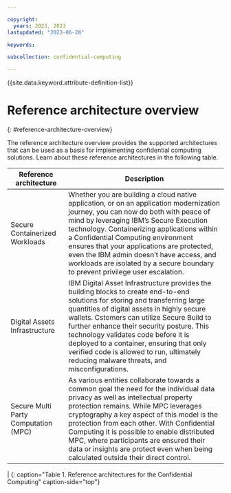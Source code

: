 ```yaml
---

copyright:
  years: 2023, 2023
lastupdated: "2023-06-28"

keywords: 

subcollection: confidential-computing

---
```


{{site.data.keyword.attribute-definition-list}}

# Reference architecture overview
{: #reference-architecture-overview}

The reference architecture overview provides the supported architectures that can be used as a basis for implementing confidential computing solutions. Learn about these reference architectures in the following table.

| Reference architecture   | Description    |
|--------------- | --------------- |
| Secure Containerized Workloads  | Whether you are building a cloud native application, or on an application modernization journey, you can now do both with peace of mind by leveraging IBM’s Secure Execution technology.  Containerizing applications within a Confidential Computing environment ensures that your applications are protected, even the IBM admin doesn’t have access, and workloads are isolated by a secure boundary to prevent privilege user escalation. |
| Digital Assets Infrastructure | IBM Digital Asset Infrastructure provides the building blocks to create end-to-end solutions for storing and transferring large quantities of digital assets in highly secure wallets. Cstomers can utilize Secure Build to further enhance their security posture. This technology validates code before it is deployed to a container, ensuring that only verified code is allowed to run, ultimately reducing malware threats, and misconfigurations.  |
| Secure Multi Party Computation (MPC) | As various entities collaborate towards a common goal the need for the individual data privacy as well as intellectual property protection remains. While MPC leverages cryptography a key aspect of this model is the protection from each other. With Confidential Computing it is possible to enable distributed MPC, where participants are ensured their data or insights are protect even when being calculated outside their direct control.
 | 
{: caption="Table 1. Reference architectures for the Confidential Computing" caption-side="top"}


